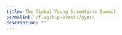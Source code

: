 ```yaml
---
title: The Global Young Scientists Summit
permalink: /flagship-events/gyss/
description: ""
---
```

